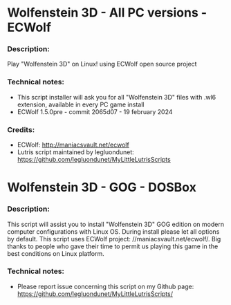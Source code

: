 # Wolfenstein 3D - All PC versions - ECWolf
### Description:
Play "Wolfenstein 3D" on Linux! using ECWolf open source project
### Technical notes:
- This script installer will ask you for all "Wolfenstein 3D" files with .wl6 extension, available in every PC game install
- ECWolf 1.5.0pre - commit 2065d07 - 19 february 2024
### Credits:
- ECWolf: http://maniacsvault.net/ecwolf
- Lutris script maintained by legluondunet: https://github.com/legluondunet/MyLittleLutrisScripts

# Wolfenstein 3D - GOG - DOSBox
### Description:
This script will assist you to install "Wolfenstein 3D" GOG edition on modern computer configurations with Linux OS.
During install please let all options by default.
This script uses ECWolf project: //maniacsvault.net/ecwolf/.
Big thanks to people who gave their time to permit us playing this game in the best conditions on Linux platform.
### Technical notes:
- Please report issue concerning this script on my Github page:
https://github.com/legluondunet/MyLittleLutrisScripts/

